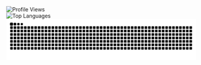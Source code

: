 <div style="display: flex; justify-content: space-between;">
  <div">
    <a href="https://www.youtube.com/watch?v=xvFZjo5PgG0" style="text-decoration: none;">
      <img height=25 align="top" src="https://komarev.com/ghpvc/?username=EmilJohns1&style=plastic&color=blueviolet" alt="Profile Views" />
    </a>
  </div>
  <div>
    <a href="https://www.youtube.com/watch?v=xvFZjo5PgG0" style="text-decoration: none;">
      <img height=350 align="bottom" src="https://github-readme-stats.vercel.app/api/top-langs/?username=EmilJohns1&langs_count=9&card_width=320" alt="Top Languages" />
    </a>
  </div>
</div>

<div>
  <a href="https://www.youtube.com/watch?v=xvFZjo5PgG0" style="text-decoration: none;">
    <img src="https://raw.githubusercontent.com/EmilJohns1/EmilJohns1/output/snake.svg" alt="Snake animation" />
  </a>
</div>
